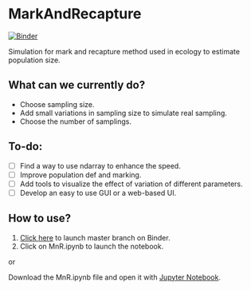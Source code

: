 # MarkAndRecapture
[![Binder](https://mybinder.org/badge_logo.svg)](https://mybinder.org/v2/gh/DevangLiya/MarkAndRecapture/master)

Simulation for mark and recapture method used in ecology to estimate population size.

**What can we currently do?**
-----
* Choose sampling size.
* Add small variations in sampling size to simulate real sampling.
* Choose the number of samplings.
	
**To-do:**
-----
- [ ] Find a way to use ndarray to enhance the speed.
- [ ] Improve population def and marking.
- [ ] Add tools to visualize the effect of variation of different parameters.
- [ ] Develop an easy to use GUI or a web-based UI.

**How to use?**
-----
1. [Click here](https://mybinder.org/v2/gh/DevangLiya/MarkAndRecapture/master) to launch master branch on Binder.
1. Click on MnR.ipynb to launch the notebook.

or

Download the MnR.ipynb file and open it with [Jupyter Notebook](https://jupyter.org/install).

